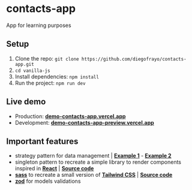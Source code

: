 # contacts-app

App for learning purposes

## Setup

1. Clone the repo: `git clone https://github.com/diegofrayo/contacts-app.git`
1. `cd vanilla-js`
1. Install dependencies: `npm install`
1. Run the project: `npm run dev`

## Live demo

- Production:  **[demo-contacts-app.vercel.app](https://demo-contacts-app.vercel.app)**
- Development: **[demo-contacts-app-preview.vercel.app](https://demo-contacts-app-preview.vercel.app)**

## Important features

- strategy pattern for data management | **[Example 1](https://github.com/diegofrayo/contacts-app/tree/main/src/modules/data/contacts)** - **[Example 2](https://github.com/diegofrayo/contacts-app/tree/main/src/modules/events-manager)**
- singleton pattern to recreate a simple library to render components inspired in **[React](https://es.reactjs.org/)** | **[Source code](https://github.com/diegofrayo/contacts-app/blob/main/src/lib/ryakt.ts)**
- **[sass](https://sass-lang.com/documentation)** to recreate a small version of **[Tailwind CSS](https://tailwindcss.com/docs/installation)** | **[Source code](https://github.com/diegofrayo/contacts-app/tree/main/src/styles/fw)**
- **[zod](https://github.com/colinhacks/zod)** for models validations
